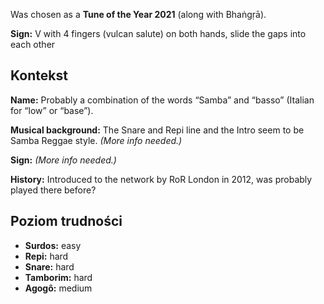 Was chosen as a **Tune of the Year 2021** (along with Bhaṅgṛā).

**Sign:** V with 4 fingers (vulcan salute) on both hands, slide the gaps into
each other

## Kontekst

**Name:** Probably a combination of the words “Samba” and “basso” (Italian for
“low” or “base”).

**Musical background:** The Snare and Repi line and the Intro seem to be Samba
Reggae style. *(More info needed.)*

**Sign:** *(More info needed.)*

**History:** Introduced to the network by RoR London in 2012, was probably
played there before?

## Poziom trudności

* **Surdos:** easy
* **Repi:** hard
* **Snare:** hard
* **Tamborim:** hard
* **Agogô:** medium
